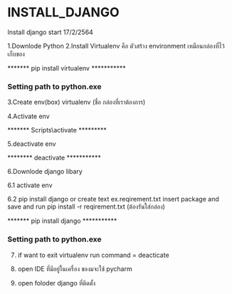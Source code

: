 # INSTALL_DJANGO
Install django start 17/2/2564

1.Downlode Python 
2.Install Virtualenv คือ ตัวสร้าง environment เหมือนกล่องที่ไว้เก็บของ

******* pip install virtualenv ***********

### Setting path to python.exe

3.Create env(box) virtualenv (ชื่อ กล่องที่เราต้องการ)

4.Activate env 

******* Scripts\activate *********

5.deactivate env

******** deactivate ***********

6.Downlode django libary 

6.1 activate env

6.2 pip install django or create text ex.reqirement.txt insert package and save and run pip install -r reqirement.txt  (ต้องรันใส่กล่อง)

******* pip install django ***********

### Setting path to python.exe 

7. if want to exit virtualenv run command = deacticate

8. open IDE ที่มีอยู่ในเครื่อง ของมจะใช้ pycharm 

9. open foloder django ที่ติดตั้ง


